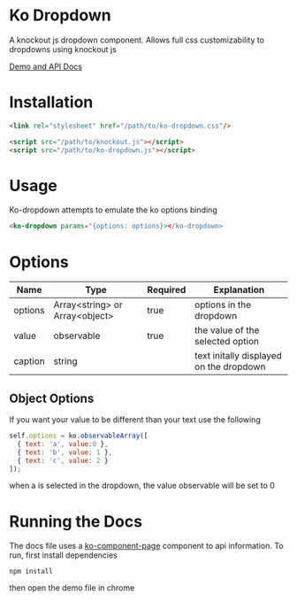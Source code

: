 # Ko Dropdown
A knockout js dropdown component. Allows full css customizability to dropdowns using knockout js

[Demo and API Docs](https://matthewnitschke.github.io/ko-dropdown/)

# Installation
```html
<link rel="stylesheet" href="/path/to/ko-dropdown.css"/>

<script src="/path/to/knockout.js"></script>
<script src="/path/to/ko-dropdown.js"></script>
```

# Usage
Ko-dropdown attempts to emulate the ko options binding

```html
<ko-dropdown params="{options: options}></ko-dropdown>
```

# Options

| Name | Type | Required | Explanation |
|------|------|----------|-------------|
| options | Array\<string\> or Array\<object\> | true | options in the dropdown |
| value | observable | true | the value of the selected option |
| caption | string |  | text initally displayed on the dropdown |

## Object Options
If you want your value to be different than your text use the following

```javascript
self.options = ko.observableArray([
  { text: 'a', value:0 },
  { text: 'b', value: 1 },
  { text: 'c', value: 2 }
]);
```
when a is selected in the dropdown, the value observable will be set to 0

# Running the Docs
The docs file uses a [ko-component-page](https://github.com/matthewnitschke/ko-component-page) component to api information. To run, first install dependencies
```
npm install
```
then open the demo file in chrome
